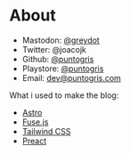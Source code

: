 # About
- Mastodon: [@greydot](https://androiddev.social/@greydot)
- Twitter: @joacojk
- Github: [@puntogris](https://github.com/puntogris)
- Playstore: [@puntogris](https://play.google.com/store/apps/dev?id=9215074992728346327&hl)
- Email: [dev@puntogris.com](mailto:dev@puntogris.com)

What i used to make the blog:
- [Astro](https://astro.build)
- [Fuse.js](https://fusejs.io/) 
- [Tailwind CSS](https://tailwindcss.com/)
- [Preact](https://preactjs.com/)